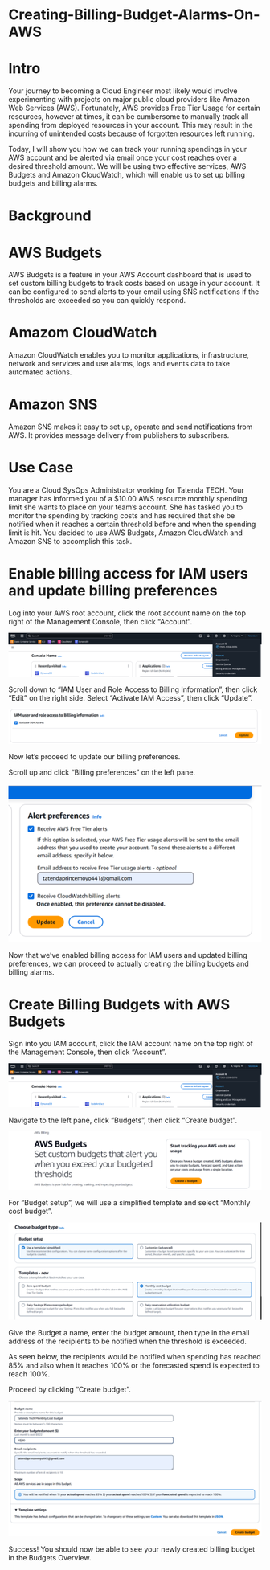 # Creating-Billing-Budget-Alarms-On-AWS

# Intro
Your journey to becoming a Cloud Engineer most likely would involve experimenting with projects on major public cloud providers like Amazon Web Services (AWS). Fortunately, AWS provides Free Tier Usage for certain resources, however at times, it can be cumbersome to manually track all spending from deployed resources in your account. This may result in the incurring of unintended costs because of forgotten resources left running.

Today, I will show you how we can track your running spendings in your AWS account and be alerted via email once your cost reaches over a desired threshold amount. We will be using two effective services, AWS Budgets and Amazon CloudWatch, which will enable us to set up billing budgets and billing alarms.

# Background 

# AWS Budgets 
AWS Budgets is a feature in your AWS Account dashboard that is used to set custom billing budgets to track costs based on usage in your account. It can be configured to send alerts to your email using SNS notifications if the thresholds are exceeded so you can quickly respond.

# Amazom CloudWatch 
Amazon CloudWatch enables you to monitor applications, infrastructure, network and services and use alarms, logs and events data to take automated actions.

# Amazon SNS 
Amazon SNS makes it easy to set up, operate and send notifications from AWS. It provides message delivery from publishers to subscribers.

# Use Case
You are a Cloud SysOps Administrator working for Tatenda TECH. Your manager has informed you of a $10.00 AWS resource monthly spending limit she wants to place on your team’s account. She has tasked you to monitor the spending by tracking costs and has required that she be notified when it reaches a certain threshold before and when the spending limit is hit. You decided to use AWS Budgets, Amazon CloudWatch and Amazon SNS to accomplish this task.

# Enable billing access for IAM users and update billing preferences
Log into your AWS root account, click the root account name on the top right of the Management Console, then click “Account”.

![image alt](https://github.com/Tatenda-Prince/Creating-Billing-Budget-Alarms-On-AWS/blob/a6f2c49a61e6e7bb220d23eede4d19df078cd396/Screenshot%202024-12-16%20165338.png)

Scroll down to “IAM User and Role Access to Billing Information”, then click “Edit” on the right side. Select “Activate IAM Access”, then click “Update”.

![image alt](https://github.com/Tatenda-Prince/Creating-Billing-Budget-Alarms-On-AWS/blob/90f090e5cbcf5e3bf67b7cdf8e6d174c7f52e6a0/Screenshot%202024-12-16%20165526.png) 

Now let’s proceed to update our billing preferences.

Scroll up and click “Billing preferences” on the left pane.

![image alt](https://github.com/Tatenda-Prince/Creating-Billing-Budget-Alarms-On-AWS/blob/f2f1fefee7314e01871167ae94c6de3fa28b94a8/Screenshot%202024-12-16%20165730.png)

Now that we’ve enabled billing access for IAM users and updated billing preferences, we can proceed to actually creating the billing budgets and billing alarms.

# Create Billing Budgets with AWS Budgets

Sign into you IAM account, click the IAM account name on the top right of the Management Console, then click “Account”.

![image alt](https://github.com/Tatenda-Prince/Creating-Billing-Budget-Alarms-On-AWS/blob/a6f2c49a61e6e7bb220d23eede4d19df078cd396/Screenshot%202024-12-16%20165338.png) 

Navigate to the left pane, click “Budgets”, then click “Create budget”.

![image alt](https://github.com/Tatenda-Prince/Creating-Billing-Budget-Alarms-On-AWS/blob/bf41055d437eb9bc49e68463dcf46a9764026e40/Screenshot%202024-12-16%20170300.png) 

For “Budget setup”, we will use a simplified template and select “Monthly cost budget”.

![image alt](https://github.com/Tatenda-Prince/Creating-Billing-Budget-Alarms-On-AWS/blob/7d8b2388d3d00e5abd589694fdec42055d62ea8d/Screenshot%202024-12-16%20170710.png)

Give the Budget a name, enter the budget amount, then type in the email address of the recipients to be notified when the threshold is exceeded.

As seen below, the recipients would be notified when spending has reached 85% and also when it reaches 100% or the forecasted spend is expected to reach 100%.

Proceed by clicking “Create budget”.

![image alt](https://github.com/Tatenda-Prince/Creating-Billing-Budget-Alarms-On-AWS/blob/d5cdaa41825ee2068c240505a429610c9bfc5e10/Screenshot%202024-12-16%20170812.png)

Success!
You should now be able to see your newly created billing budget in the Budgets Overview.





